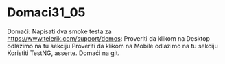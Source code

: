 # Domaci31_05
Domaći: Napisati dva smoke testa za https://www.telerik.com/support/demos: Proveriti da klikom na Desktop odlazimo na tu sekciju Proveriti da klikom na Mobile odlazimo na tu sekciju Koristiti TestNG, asserte. Domaći na git.
